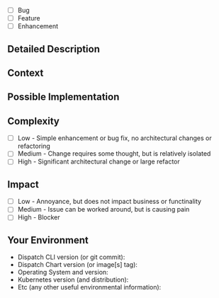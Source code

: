 <!--- Provide a general summary of the issue in the Title above -->

- [ ] Bug
- [ ] Feature
- [ ] Enhancement

## Detailed Description
<!--- Provide a detailed description of the change or addition you are proposing -->

## Context
<!--- Why is this change important to you? How would you use it? -->
<!--- How can it benefit other users? -->

## Possible Implementation
<!--- Not obligatory, but suggest an idea for implementing addition or change -->

## Complexity
<!--- An estimate on the complexity of the implementation -->
- [ ] Low - Simple enhancement or bug fix, no architectural changes or refactoring
- [ ] Medium - Change requires some thought, but is relatively isolated
- [ ] High - Significant architectural change or large refactor

## Impact
<!--- How much does this issue impact you or your business -->
- [ ] Low - Annoyance, but does not impact business or functinality
- [ ] Medium - Issue can be worked around, but is causing pain
- [ ] High - Blocker

## Your Environment
<!--- Include as many relevant details about the environment you experienced the bug in -->
* Dispatch CLI version (or git commit):
* Dispatch Chart version (or image[s] tag):
* Operating System and version:
* Kubernetes version (and distribution):
* Etc (any other useful environmental information):